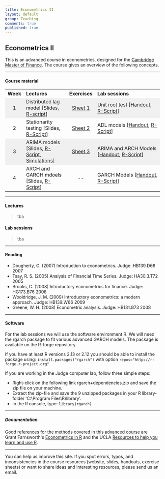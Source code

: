 ```yaml
---
title: Econometrics II
layout: default
group: Teaching
comments: true
published: true
---
```




## Econometrics II

This is an advanced course in econometrics, designed for the [Cambridge Master of Finance](http://www.jbs.cam.ac.uk/programmes/master-of-finance-mfin/). The course gives an overview of the following concepts. 

***

#### Course material

<TABLE WIDTH="100%"> 
<TR>
<TH align="center" WIDTH="10%"> Week </TH>
<TH align="left" WIDTH="30%">Lectures  </TH>
<TH align="center" WIDTH="10%">Exercises </TH>
<TH align="left" WIDTH="50%">Lab sessions </TH>
</TR>
<TR bgcolor="#f0f0f0">
<TD align="center">1</TD>
<TD>Distributed lag model [Slides, <a href="docs/Lec1.html">R-script</a>]</TD>
<TD align="center"><a href="docs/Quiz1Qs.pdf">Sheet 1</a></TD>
<TD>Unit root test [<a href="docs/MFinLabSessionLent1.pdf">Handout</a>, <a href="docs/CompLabSessionLent1.html">R-Script</a>]</TD>
</TR>
<TR >
<TD align="center">2</TD>
<TD>Stationarity testing [Slides, <a href="docs/Lec2.html">R-Script</a>]</TD>
<TD align="center"><a href="docs/Quiz2Qs.pdf">Sheet 2</a></TD>
<TD>ADL models [<a href="docs/MFinLabSessionLent1.pdf">Handout</a>, <a href="docs/CompLabSessionLent1.html">R-Script</a>]</TD>
</TR>
<TR bgcolor="#f0f0f0">
<TD align="center">3</TD>
<TD>ARIMA models [Slides, <a href="docs/Lec3.html">R-Script</a>, <a href="docs/Lec3_simulations.html">Simulations</a>]</TD>
<TD align="center"><a href="docs/Quiz3Qs.pdf">Sheet 3</a></TD>
<TD>ARIMA and ARCH Models [<a href="docs/MFinLabSessionLent2And3.pdf">Handout</a>, <a href="docs/CompLabSessionLent2And3.html">R-Script</a>]</TD>
</TR>
<TR >
<TD align="center">4</TD>
<TD>ARCH and GARCH mdoels [Slides, <a href="docs/Lec4.html">R-Script</a>]</TD>
<TD align="center">--</TD>
<TD>GARCH Models [<a href="docs/MFinLabSessionLent2And3.pdf">Handout</a>, <a href="docs/CompLabSessionLent2And3.html">R-Script</a>]</TD>
</TR>
</TABLE>

***

#### Lectures

> tba

#### Lab sessions

> tba

***

####  Reading
- Dougherty, C. (2007) Introduction to econometrics. Judge: HB139.D68 2007
- Tsay, R. S. (2005) Analysis of Financial Time Series. Judge: HA30.3.T72 2005
- Brooks, C. (2008) Introductory econometrics for finance. Judge: HG173.B76 2008
- Wooldridge, J. M. (2009) Introductory econometrics: a modern approach. Judge: HB139.W66 2009
- Greene, W. H. (2008) Econometric analysis. Judge: HB131.G73 2008

***

#### Software

For the lab sessions we will use the software environment R. We will need the rgarch package to fit various advanced GARCH models. The package is available on the R-forge repository.

If you have at least R versions 2.13 or 2.12 you should be able to install the package using: `install.packages("rgarch")` with option `repos="http://r-forge.r-project.org"`

If you are working in the Judge computer lab, follow three simple steps:

- Right-click on the following link rgarch+dependencies.zip and save the zip file on your machine.
- Extract the zip-file and save the 9 unzipped packages in your R library-folder 'C:\Program Files\R\library'.
- In the R console, type: `library(rgarch)`

***

##### Documentation

Good references for the methods covered in this advanced course are Grant Farnsworth's [Econometrics in R](http://cran.r-project.org/doc/contrib/Farnsworth-EconometricsInR.pdf) and the UCLA [Resources to help you learn and use R](http://www.ats.ucla.edu/stat/R/). 

***

You can help us improve this site. If you spot errors, typos, and inconsistencies in the course resources (website, slides, handouts, exercise sheets) or want to share ideas and interesting resources, please send us an email.
